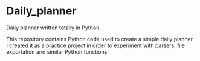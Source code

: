 # Daily_planner
Daily planner written totally in Python

This repository contains Python code used to create a simple daily planner. I created it as a practice project in order to experiment with parsers, file exportation and similar 
Python functions.
